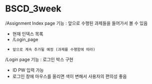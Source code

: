# BSCD_3week

/Assignment Index page 
  기능 : 앞으로 수행된 과제들을 들어가서 볼 수 있음
   - 현재 인덱스 목록
   -   /Login_page
-     앞으로 계속 추가될 예정 (과제를 수행함에 따라)



/Login page
  기능 : 로그인 박스 구현
  - ID PW 입력 가능
  - 로그인 창에 마우스를 올리면 색이 변해서 사용자의 편의성 좋음
  
